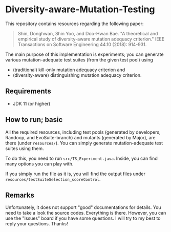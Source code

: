 # Diversity-aware-Mutation-Testing

This repository contains resources regarding the following paper:

> Shin, Donghwan, Shin Yoo, and Doo-Hwan Bae. 
> "A theoretical and empirical study of diversity-aware mutation adequacy criterion." 
> IEEE Transactions on Software Engineering 44.10 (2018): 914-931.

The main purpose of this implementation is experiments;
you can generate various mutation-adequate test suites (from the given test pool) 
using 
* (traditional) kill-only mutation adequacy criterion and
* (diversity-aware) distinguishing mutation adequacy criterion.


## Requirements

* JDK 11 (or higher)

## How to run; basic

All the required resources, 
including test pools (generated by developers, Randoop, and EvoSuite-branch) and mutants (generated by Major),
are there (under `resources/`). You can simply generate mutation-adequate test suites using them.

To do this, you need to run `src/TS_Experiment.java`. Inside, you can find many options you can play with.

If you simply run the file as it is, you will find the output files under `resources/testSuiteSelection_scoreControl`.


## Remarks

Unfortunately, it does not support "good" documentations for details.
You need to take a look the source codes. Everything is there.
However, you can use the "Issues" board if you have some questions. 
I will try to my best to reply your questions. Thanks!
